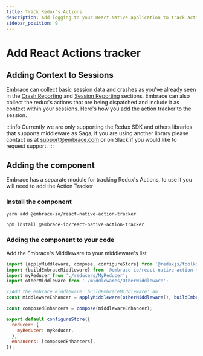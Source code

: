 ```yaml
---
title: Track Redux's Actions
description: Add logging to your React Native application to track actions dispatched using the Embrace SDK
sidebar_position: 9
---
```


# Add React Actions tracker

## Adding Context to Sessions

Embrace can collect basic session data and crashes as you've already seen in the [Crash Reporting](/react-native/5x/integration/crash-reporting) and [Session Reporting](/react-native/5x/integration/session-reporting) sections.
Embrace can also collect the redux's actions that are being dispatched and include it as context within your sessions.
Here's how you add the action tracker to the session.

:::info
Currently we are only supporting the Redux SDK and others libraries that supports middleware as Saga, if you are using another library please contact us at [support@embrace.com](mailto:support@embrace.com) or on Slack if you would like to request support.
:::

## Adding the component

Embrace has a separate module for tracking Redux's Actions, to use it you will need to add the Action Tracker

### Install the component

```shell-session
yarn add @embrace-io/react-native-action-tracker
```

```shell-session
npm install @embrace-io/react-native-action-tracker
```

### Adding the component to your code

Add the Embrace's Middleware to your middleware's list

```javascript
import {applyMiddleware, compose, configureStore} from '@reduxjs/toolkit';
import {buildEmbraceMiddleware} from '@embrace-io/react-native-action-tracker';
import myReducer from './reducers/MyReducer';
import otherMiddleware from './middlewares/OtherMiddleware';

//Add the embrace middleware 'buildEmbraceMiddleware' an
const middlewareEnhancer = applyMiddleware(otherMiddleware(), buildEmbraceMiddleware());

const composedEnhancers = compose(middlewareEnhancer);

export default configureStore({
  reducer: {
    myReducer: myReducer,
  },
  enhancers: [composedEnhancers],
});
```

